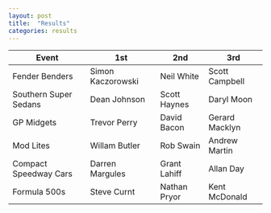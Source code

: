 ```yaml
---
layout: post
title:  "Results"
categories: results
---
```


| Event         | 1st           | 2nd   | 3rd     |
| ------------- |-------------  | ----- | ------- |
| Fender Benders | Simon Kaczorowski | Neil White | Scott Campbell |
| Southern Super Sedans | Dean Johnson | Scott Haynes | Daryl Moon |
| GP Midgets | Trevor Perry | David Bacon | Gerard Macklyn |
| Mod Lites | Willam Butler | Rob Swain | Andrew Martin |
| Compact Speedway Cars | Darren Margules | Grant Lahiff | Allan Day |
| Formula 500s | Steve Curnt | Nathan Pryor | Kent McDonald |
